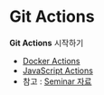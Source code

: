# Git Actions
<b>Git Actions</b> 시작하기
- [Docker Actions](https://github.com/Wonyoungpark/hello-world-javascript-action)
- [JavaScript Actions](https://github.com/Wonyoungpark/hello-world-javascript-action)
- 참고 : [Seminar 자료](https://github.com/Wonyoungpark/TIL/blob/main/Seminar/GITHUB/Github%20Actions_3.pdf)
